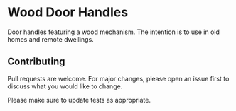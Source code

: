 # Wood Door Handles

Door handles featuring a wood mechanism. The intention is to use in old homes and remote dwellings.

## Contributing
Pull requests are welcome. For major changes, please open an issue first to discuss what you would like to change.

Please make sure to update tests as appropriate.